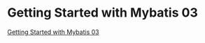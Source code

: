 # Getting Started with Mybatis 03
[Getting Started with Mybatis 03](https://aiwithcloud.com/2022/09/19/getting_started_with_mybatis_03/)